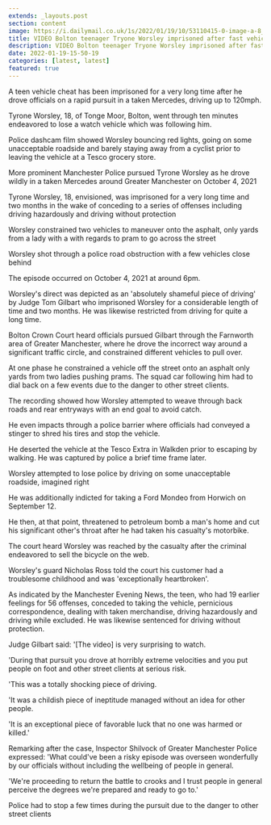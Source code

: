 ```yaml
---
extends: _layouts.post
section: content
image: https://i.dailymail.co.uk/1s/2022/01/19/10/53110415-0-image-a-8_1642589648612.jpg 
title: VIDEO Bolton teenager Tryone Worsley imprisoned after fast vehicle pursue 
description: VIDEO Bolton teenager Tryone Worsley imprisoned after fast vehicle pursue 
date: 2022-01-19-15-50-19 
categories: [latest, latest] 
featured: true 
--- 
```

A teen vehicle cheat has been imprisoned for a very long time after he drove officials on a rapid pursuit in a taken Mercedes, driving up to 120mph.

Tyrone Worsley, 18, of Tonge Moor, Bolton, went through ten minutes endeavored to lose a watch vehicle which was following him.

Police dashcam film showed Worsley bouncing red lights, going on some unacceptable roadside and barely staying away from a cyclist prior to leaving the vehicle at a Tesco grocery store.

More prominent Manchester Police pursued Tyrone Worsley as he drove wildly in a taken Mercedes around Greater Manchester on October 4, 2021

Tyrone Worsley, 18, envisioned, was imprisoned for a very long time and two months in the wake of conceding to a series of offenses including driving hazardously and driving without protection

Worsley constrained two vehicles to maneuver onto the asphalt, only yards from a lady with a with regards to pram to go across the street

Worsley shot through a police road obstruction with a few vehicles close behind

The episode occurred on October 4, 2021 at around 6pm.

Worsley's direct was depicted as an 'absolutely shameful piece of driving' by Judge Tom Gilbart who imprisoned Worsley for a considerable length of time and two months. He was likewise restricted from driving for quite a long time.

Bolton Crown Court heard officials pursued Gilbart through the Farnworth area of Greater Manchester, where he drove the incorrect way around a significant traffic circle, and constrained different vehicles to pull over.

At one phase he constrained a vehicle off the street onto an asphalt only yards from two ladies pushing prams. The squad car following him had to dial back on a few events due to the danger to other street clients.

The recording showed how Worsley attempted to weave through back roads and rear entryways with an end goal to avoid catch.

He even impacts through a police barrier where officials had conveyed a stinger to shred his tires and stop the vehicle.

He deserted the vehicle at the Tesco Extra in Walkden prior to escaping by walking. He was captured by police a brief time frame later.

Worsley attempted to lose police by driving on some unacceptable roadside, imagined right

He was additionally indicted for taking a Ford Mondeo from Horwich on September 12.

He then, at that point, threatened to petroleum bomb a man's home and cut his significant other's throat after he had taken his casualty's motorbike.

The court heard Worsley was reached by the casualty after the criminal endeavored to sell the bicycle on the web.

Worsley's guard Nicholas Ross told the court his customer had a troublesome childhood and was 'exceptionally heartbroken'.

As indicated by the Manchester Evening News, the teen, who had 19 earlier feelings for 56 offenses, conceded to taking the vehicle, pernicious correspondence, dealing with taken merchandise, driving hazardously and driving while excluded. He was likewise sentenced for driving without protection.

Judge Gilbart said: '[The video] is very surprising to watch.

'During that pursuit you drove at horribly extreme velocities and you put people on foot and other street clients at serious risk.

'This was a totally shocking piece of driving.

'It was a childish piece of ineptitude managed without an idea for other people.

'It is an exceptional piece of favorable luck that no one was harmed or killed.'

Remarking after the case, Inspector Shilvock of Greater Manchester Police expressed: 'What could've been a risky episode was overseen wonderfully by our officials without including the wellbeing of people in general.

'We're proceeding to return the battle to crooks and I trust people in general perceive the degrees we're prepared and ready to go to.'

Police had to stop a few times during the pursuit due to the danger to other street clients